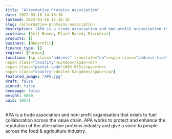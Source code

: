 ```yaml
---
title: "Alternative Proteins Association"
date: 2022-03-16 14:18:18
lastmod: 2022-03-16 14:18:18
slug: /alternative-proteins-association
description: "APA is a trade association and non-profit organisation that exists to fuel collaboration across the value chain. APA works to protect and enhance the reputation of the alternative proteins industry and give a voice to people across the food & agriculture industry."
proteins: [Cell-Based, Plant-Based, Microbial]
products: []
business: [Nonprofit]
finance_type: []
regions: [Europe]
location: [<p class="address" translate="no"><span class="address-line1">Park Street 116</span><br>
<span class="locality">London</span><br>
<span class="postal-code">W1K 6SS</span><br>
<span class="country">United Kingdom</span></p>]
featured_image: "APA.jpg"
draft: false
pinned: false
homepage: false
weight: 5000
uuid: 10571
---
```

<p>APA is a trade association and non-profit organisation that exists to fuel collaboration across the value chain. APA works to protect and enhance the reputation of the alternative proteins industry and give a voice to people across the food & agriculture industry.</p>
